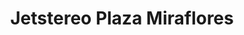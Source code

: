 ---
title: "Jetstereo Plaza Miraflores"
url: /tegucigalpa/jetstereo-plaza-miraflores/
shop: general
---